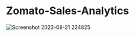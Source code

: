 # Zomato-Sales-Analytics
![Screenshot 2023-08-21 224825](https://github.com/mukesh96022/Zomato-Sales-Analytics/assets/142095745/efc108c3-bb75-4e89-976a-50a81f62b7e2)
